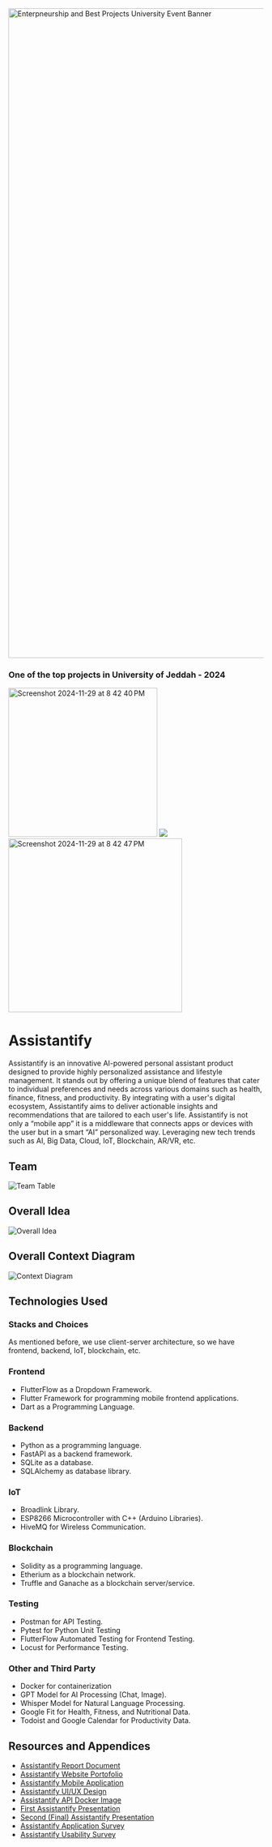 <div style="width:'100%';display:'flex';justify-content:'center';align-items:'center';flex-direction: column;">
  <img width="1282" alt="Enterpneurship and Best Projects University Event Banner" src="https://github.com/user-attachments/assets/c9513b5d-1a2e-4b2d-908c-f86c46c32c72">
  <h3>One of the top projects in University of Jeddah - 2024</h3>
  <div style="width:'100%';display:'flex';justify-content:'center';align-items:'center';">
  <img width="294" alt="Screenshot 2024-11-29 at 8 42 40 PM" src="https://github.com/user-attachments/assets/cb48ba4b-6fac-4378-9416-ff90480551fc">
    <img src="https://github.com/user-attachments/assets/3c4f5824-80d3-4e84-a495-20bd83640650">
  <img width="343" alt="Screenshot 2024-11-29 at 8 42 47 PM" src="https://github.com/user-attachments/assets/0c2a02e6-a167-4a6b-9b39-c151e8ff18f7">
  </div>
</div>

# Assistantify 
Assistantify is an innovative AI-powered personal assistant product designed to provide highly personalized assistance and lifestyle management. It stands out by offering a unique blend of features that cater to individual preferences and needs across various domains such as health, finance, fitness, and productivity. By integrating with a user's digital ecosystem, Assistantify aims to deliver actionable insights and recommendations that are tailored to each user's life. Assistantify is not only a “mobile app” it is a middleware that connects apps or devices with the user but in a smart “AI” personalized way. Leveraging new tech trends such as AI, Big Data, Cloud, IoT, Blockchain, AR/VR, etc.

## Team
![Team Table](https://github.com/user-attachments/assets/0ec0008a-180a-4f2e-969b-2d5d27531013)

## Overall Idea

![Overall Idea](https://github.com/AnmarHani/Assistantify/assets/76432762/03b3a1b5-fb72-4fed-9d1e-607623946134)

## Overall Context Diagram

![Context Diagram]([https://github.com/user-attachments/assets/1a050f53-0c0b-4fb1-a953-f79257c71c64)


## Technologies Used
### Stacks and Choices
As mentioned before, we use client-server architecture, so we have frontend, backend, IoT, blockchain, etc.

### Frontend
-	FlutterFlow as a Dropdown Framework.
-	Flutter Framework for programming mobile frontend applications.
-	Dart as a Programming Language.
### Backend
- Python as a programming language.
- FastAPI as a backend framework.
- SQLite as a database.
- SQLAlchemy as database library.
### IoT
- Broadlink Library.
- ESP8266 Microcontroller with C++ (Arduino Libraries).
- HiveMQ for Wireless Communication.
### Blockchain
-	Solidity as a programming language.
-	Etherium as a blockchain network.
-	Truffle and Ganache as a blockchain server/service.
### Testing
-	Postman for API Testing.
-	Pytest for Python Unit Testing
-	FlutterFlow Automated Testing for Frontend Testing.
-	Locust for Performance Testing.
### Other and Third Party
-	Docker for containerization
-	GPT Model for AI Processing (Chat, Image).
-	Whisper Model for Natural Language Processing.
-	Google Fit for Health, Fitness, and Nutritional Data.
-	Todoist and Google Calendar for Productivity Data.

## Resources and Appendices
- [Assistantify Report Document](https://drive.google.com/file/d/1vPKCSpOyrotmcOq4Kka363s3UPwBxtoO/view?usp=sharing)
- [Assistantify Website Portofolio](https://orchid-guests-837422.framer.app/)
- [Assistantify Mobile Application](https://app.flutterflow.io/share/assistentify-b1d861)
- [Assistantify UI/UX Design](https://www.figma.com/design/8URmvkc1i4al4VVC1VRi77/M%26A?node-id=633-3262&t=RPuHQ154oMqLt1LM-1)
- [Assistantify API Docker Image](https://hub.docker.com/repository/docker/anmarhani/atn_api_gateway/general)
- [First Assistantify Presentation](https://docs.google.com/presentation/d/107feGcTtZRH_q4gXdaBesl2loShJhqCV/edit?usp=sharing&ouid=115724437142488427456&rtpof=true&sd=true)
- [Second (Final) Assistantify Presentation](https://docs.google.com/presentation/d/1McegLnl1DtmfDhiX4X2cGZCq88Xtx_Bq/edit?usp=sharing&ouid=115724437142488427456&rtpof=true&sd=true)
- [Assistantify Application Survey](https://forms.gle/4HGKcA39EcpDMyUr8)
- [Assistantify Usability Survey](https://forms.gle/3QXQin5VtkVKkpMcA)
